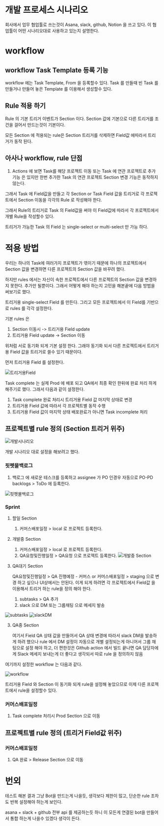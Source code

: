 # 개발 프로세스 시나리오 

회사에서 업무 협업툴로 쓰는것이 Asana, slack, github, Notion 을 쓰고 있다. 이 협업툴이 어떤 시나리오대로 사용하고 있는지 설명한다. 

# workflow

## workflow Task Template 등록 기능

workflow 에는 Task Template, From 을 등록할수 있다. Task 를 만들때 빈 Task 를 만들거나 만들어 놓은 Template 를 이용해서 생성할수 있다. 


## Rule 적용 하기

Rule 의 기본 트리거 이벤트가 Section 이다. Section 값에 기본으로 다른 트리거를 조건을 걸어서 만드는것이 기본이다. 

모든 Section 에 적용되는 rule은 Section 트리거를 삭제하면 Field값 에따라서 트리거가 동작 된다.


## 아사나 workflow, rule 단점 

1. Actions 에 보면 Task를 해당 프로젝트 이동 또는 Task 에 연관 프로젝트로 추가 기능 은 있지만 한번 추가한 Task 의 연관 프로젝트 Section 변경 기능은 동작하지 않는다. 

그래서 Task 에 Field값을 만들고 각 Section or Task Field 값을 트리거로 각 프로젝트에서 Section 이동을 각각의 Rule 로 작성해야 한다.

그래서 Rule의 트리거로 Task 의 Field값을 써야 이 Field값에 따라서 각 프로젝트에서 개별 Rule을 작성할수 있다. 

트리거가 가능한 Task 의 Field 는 single-select or multi-select 만 가능 하다.


# 적용 방법 

우리는 하나의 Task에 여러가지 프로젝트가 엮이기 때문에 하나의 프로젝트에서 Section 값을 변경하면 다른 프로젝트의 Section 값을 바꾸려 했다. 

하지만 rules 에서는 자신이 속한 프로젝트에서 다른 프로젝트의 Section 값을 변경하지 못한다. 추가만 될뿐이다. 그래서 어떻게 해야 하는지 고민을 해본끝에 다음 방법을 써보기로 했다. 

트리거용 single-select Field 를 만든다. 그리고 모든 프로젝트에서 이 Field를 기반으로 rules 를 각각 설정한다.

기본 rules 은

1. Section 이동시 -> 트리거용 Field update
2. 트리거용 Field update -> Section 이동

위처럼 서로 동기화 되게 기본 설정 한다. 그래야 동기화 되서 다른 프로젝트에서 트리거용 Field 값을 트리거로 쓸수 있기 때문이다.

먼저 트리거용 Field 를 설정한다. 

![트리거용Field](/asana/img/스크린샷%202022-04-24%20오후%208.12.47.png)


Task complete 는 실제 Prod 에 배포 되고 QA에서 최종 확인 한뒤에 완료 처리 하게 해주기로 했다. 그래서 다음과 같이 설정한다. 

1. Task complete 완료 처리시 트리거용 Field 값 마지막 상태로 변경
2. 트리거용 Field 값에 따라서 각 프로젝트별 동작 수행
3. 트리거용 Field 값이 마지막 상태 배포완료가 아니면 Task incomplete 처리

## 프로젝트별 rule 정의 (Section 트리거 위주)

![개발시나리오](/asana/img/개발시나리오.png)

개발 시나리오 대로 설정을 해보려고 했다.

### 핏펫몰백로그

1. 백로그 에 새로운 테스크를 등록하고 assignee 가 PO 인경우 자동으로 PO-PD backlogs > ToDo 에 등록한다. 

![핏펫몰백로그](/asana/img/스크린샷%202022-04-24%20오후%207.23.38.png)

### Sprint

1. 할일 Section
   1. 커머스배포일정 > local 로 프로젝트 등록한다.
2. 개발중 Section
   1. 커머스배포일정 > local 로 프로젝트 등록한다.
   2. QA요청및진행일정 > QA요청 으로 프로젝트 등록한다.
![개발중 Section](/asana/img/스크린샷%202022-04-24%20오후%207.34.58.png)
3. QA대기 Section
   
   QA요청및진행일정 > QA 진행예정 - 커머스 or 커머스배포일정 > staging 으로 변경 하고 싶으나 UI상에서는 안된다. 이게 되게 하려면 각 프로젝트에서 Field값 을 이용해서 트리거 하는 rule을 정의 해야 한다.

   1. subtasks > QA 추가
   2. slack 으로 DM 또는 그룹채팅 으로 메세지 발송

![subtasks](/asana/img/스크린샷%202022-04-24%20오후%207.42.00.png)
![slackDM](/asana/img/스크린샷%202022-04-24%20오후%207.42.36.png)


3. QA중 Section
   
   여기서 Field QA 상태 값을 만들어서 QA 상태 변경에 따라서 slack DM을 발송하게 하려 했으나 rule 에서 DM 설정이 자동으로 개별 설정되는게 아니어서 그룹 채팅으로 설정 해야 하고, 더 편한것은 Github action 에서 빌드 끝나면 QA 담당자에게 Slack 메세지 보내는게 더 좋다고 생각되서 따로 rule 을 정의하지 않음


여기까지 설정한 workflow 는 다음과 같다. 

![workflow](/asana/img/스크린샷%202022-04-24%20오후%208.22.14.png)


트리거용 Field 와 Section 이 동기화 되게 rule을 설정해 놓았으므로 이제 다른 프로젝트에서 rule을 설정할수 있다.

### 커머스배포일정

1. Task complete 처리시 Prod Section 으로 이동


## 프로젝트별 rule 정의 (트리거 Field값 위주)

### 커머스배포일정
1. QA 완료 > Release Section 으로 이동



# 번외
테스트 해본 결과 그냥 Bot을 만드는게 나을듯, 생각보다 제한이 많고, 단순한 rule 조차도 반복 설정해야 하는게 보인다.

asana + slack + github 전부 api 를 제공하는듯 하니 이 모든게 연결된 bot을 만들어서 통합 하는게 나을수 있겠다 생각이 든다.
